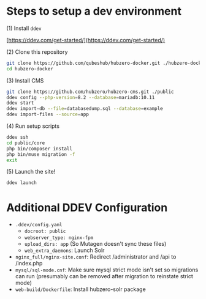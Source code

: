 # Steps to setup a dev environment

(1) Install `ddev`

[https://ddev.com/get-started/](https://ddev.com/get-started/)

(2) Clone this repository

```bash
git clone https://github.com/qubeshub/hubzero-docker.git ./hubzero-docker
cd hubzero-docker
```

(3) Install CMS

```bash
git clone https://github.com/hubzero/hubzero-cms.git ./public
ddev config --php-version=8.2 --database=mariadb:10.11
ddev start
ddev import-db --file=databasedump.sql --database=example
ddev import-files --source=app
```

(4) Run setup scripts

```bash
ddev ssh
cd public/core
php bin/composer install
php bin/muse migration -f
exit
```

(5) Launch the site!

```bash
ddev launch
```

# Additional DDEV Configuration

- `.ddev/config.yaml`
  - `docroot: public`
  - `webserver_type: nginx-fpm`
  - `upload_dirs: app` (So Mutagen doesn't sync these files)
  - `web_extra_daemons`: Launch Solr
- `nginx_full/nginx-site.conf`: Redirect /administrator and /api to /index.php
- `mysql/sql-mode.cnf`: Make sure mysql strict mode isn't set so migrations can run (presumably can be removed after migration to reinstate strict mode)
- `web-build/Dockerfile`: Install hubzero-solr package
